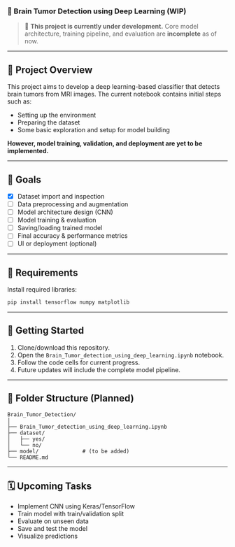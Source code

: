 ### 🧠 Brain Tumor Detection using Deep Learning (WIP)

> 🚧 **This project is currently under development.**
> Core model architecture, training pipeline, and evaluation are **incomplete** as of now.

---

## 📁 Project Overview

This project aims to develop a deep learning-based classifier that detects brain tumors from MRI images. The current notebook contains initial steps such as:

* Setting up the environment
* Preparing the dataset
* Some basic exploration and setup for model building

**However, model training, validation, and deployment are yet to be implemented.**

---

## 📌 Goals

* [x] Dataset import and inspection
* [ ] Data preprocessing and augmentation
* [ ] Model architecture design (CNN)
* [ ] Model training & evaluation
* [ ] Saving/loading trained model
* [ ] Final accuracy & performance metrics
* [ ] UI or deployment (optional)

---

## 🔧 Requirements

Install required libraries:

```bash
pip install tensorflow numpy matplotlib
```

---

## 🚀 Getting Started

1. Clone/download this repository.
2. Open the `Brain_Tumor_detection_using_deep_learning.ipynb` notebook.
3. Follow the code cells for current progress.
4. Future updates will include the complete model pipeline.

---

## 📂 Folder Structure (Planned)

```
Brain_Tumor_Detection/
│
├── Brain_Tumor_detection_using_deep_learning.ipynb
├── dataset/
│   ├── yes/
│   └── no/
├── model/              # (to be added)
└── README.md
```

---

## 🗓️ Upcoming Tasks

* Implement CNN using Keras/TensorFlow
* Train model with train/validation split
* Evaluate on unseen data
* Save and test the model
* Visualize predictions
